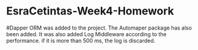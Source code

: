 # EsraCetintas-Week4-Homework

#Dapper ORM was added to the project. The Automaper package has also been added. It was also added Log Middleware according to the performance. if it is more than 500 ms, the log is discarded.
